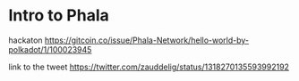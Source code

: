 # Intro to Phala

hackaton https://gitcoin.co/issue/Phala-Network/hello-world-by-polkadot/1/100023945

link to the tweet
https://twitter.com/zauddelig/status/1318270135593992192
